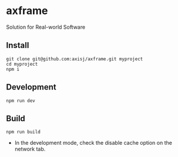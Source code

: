 # axframe

Solution for Real-world Software

## Install

```shell
git clone git@github.com:axisj/axframe.git myproject
cd myproject
npm i
```

## Development

```shell
npm run dev
```

## Build

```shell
npm run build
```

- In the development mode, check the disable cache option on the network tab.
